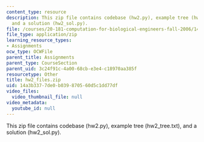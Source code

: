 ```yaml
---
content_type: resource
description: This zip file contains codebase (hw2.py), example tree (hw2_tree.txt),
  and a solution (hw2_sol.py).
file: /courses/20-181-computation-for-biological-engineers-fall-2006/14a3b3377de0b039870560d5c1dd77df_hw2_files.zip
file_type: application/zip
learning_resource_types:
- Assignments
ocw_type: OCWFile
parent_title: Assignments
parent_type: CourseSection
parent_uid: 3c24f91c-4a00-68cb-e3e4-c18970aa385f
resourcetype: Other
title: hw2_files.zip
uid: 14a3b337-7de0-b039-8705-60d5c1dd77df
video_files:
  video_thumbnail_file: null
video_metadata:
  youtube_id: null
---
```

This zip file contains codebase (hw2.py), example tree (hw2_tree.txt), and a solution (hw2_sol.py).

